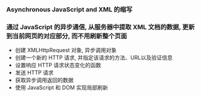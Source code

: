 ### Asynchronous JavaScript and XML 的缩写
### 通过 JavaScript 的异步通信, 从服务器中提取 XML 文档的数据, 更新到当前网页的对应部分, 而不用刷新整个页面
- 创建 XMLHttpRequest 对象, 异步调用对象
- 创建一个新的 HTTP 请求, 并指定该请求的方法、URL以及验证信息
- 设置响应 HTTP 请求状态变化的函数
- 发送 HTTP 请求
- 获取异步调用返回的数据
- 使用 JavaScript 和 DOM 实现局部刷新